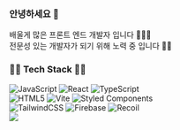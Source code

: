 


### 안녕하세요 👋
  배울게 많은 프론트 엔드 개발자 입니다 👩🏻‍💻 <br>
  전문성 있는 개발자가 되기 위해 노력 중 입니다 💪🏻

<!--
**Anyudbwls/Anyudbwls** is a ✨ _special_ ✨ repository because its `README.md` (this file) appears on your GitHub profile.

Here are some ideas to get you started:

- 🔭 I’m currently working on ...
- 🌱 I’m currently learning ...
- 👯 I’m looking to collaborate on ...
- 🤔 I’m looking for help with ...
- 💬 Ask me about ...
- 📫 How to reach me: ...
- 😄 Pronouns: ...
- ⚡ Fun fact: ...
-->

  
### 💪🏻 Tech Stack 💪🏻
![JavaScript](https://img.shields.io/badge/JavaScript-F7DF1E?style=flat-square&logo=javascript&logoColor=black)
![React](https://img.shields.io/badge/React-61DAFB?style=flat-square&logo=React&logoColor=black)
![TypeScript](https://img.shields.io/badge/TypeScript-3178C6?style=flat-square&logo=TypeScript&logoColor=white)<br>
![HTML5](https://img.shields.io/badge/html5-%23E34F26.svg?style=flat-square&logo=html5&logoColor=white)
![Vite](https://img.shields.io/badge/vite-%23646CFF.svg?style=flat-square&logo=vite&logoColor=white)
![Styled Components](https://img.shields.io/badge/stylecomponents-DB7093?style=flat-square&logo=styled-components&logoColor=white)<br>
![TailwindCSS](https://img.shields.io/badge/TailwindCSS-06B6D4?style=flat-square&logo=TailwindCSS&logoColor=white)
![Firebase](https://img.shields.io/badge/firebase-FFCA28?style=flat-square&logo=firebase&logoColor=white)
![Recoil](https://img.shields.io/badge/Recoil-61DAFB?style=flat-square&logo=Recoil&logocolor=white) 
<br><img src="https://github-readme-stats.vercel.app/api/top-langs/?username=Anyudbwls&layout=compact">

